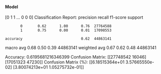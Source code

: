 #### Model
[0 1 1 ... 0 0 0]
Classification Report:
              precision    recall  f1-score   support

           0       0.62      1.00      0.76  27764588
           1       0.75      0.00      0.01  17098553

    accuracy                           0.62  44863141
   macro avg       0.68      0.50      0.39  44863141
weighted avg       0.67      0.62      0.48  44863141

Accuracy: 0.6195681216346399
Confusion Matrix:
[[27748542    16046]
 [17051323    47230]]
Confusion Matrix (%):
[[6.18515364e+01 3.57665550e-02]
 [3.80074213e+01 1.05275732e-01]]
